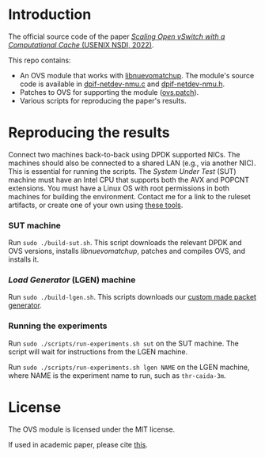 # Introduction                                                                     
The official source code of the paper [*Scaling Open vSwitch with a Computational Cache* (USENIX NSDI, 2022)](https://www.usenix.org/conference/nsdi22/presentation/rashelbach).

This repo contains:                      
   * An OVS module that works with [libnuevomatchup](https://alonrashelbach.com/libnuevomatchup). The module's source code is available in [dpif-netdev-nmu.c](dpif-netdev-nmu.c) and [dpif-netdev-nmu.h](dpif-netdev-nmu.h).
   * Patches to OVS for supporting the module ([ovs.patch](ovs.patch)).
   * Various scripts for reproducing the paper's results.                          
                                                                                   
# Reproducing the results                                                          
                                                                                   
Connect two machines back-to-back using DPDK supported NICs. The machines should also be connected to a shared LAN (e.g., via another NIC). This is essential for running the scripts.
The *System Under Test* (SUT) machine must have an Intel CPU that supports both the AVX and POPCNT extensions.
You must have a Linux OS with root permissions in both machines for building the environment.
Contact me for a link to the ruleset artifacts, or create one of your own using  [these tools](https://alonrashelbach.com/2021/12/20/benchmarking-packet-classification-algorithms/).
### SUT machine
Run ```sudo ./build-sut.sh```. This script downloads the relevant DPDK and OVS versions, installs *libnuevomatchup*, patches and compiles OVS, and installs it.

### *Load Generator* (LGEN) machine
Run ```sudo ./build-lgen.sh```. This scripts downloads our [custom made packet generator](https://github.com/alonrs/simple-packet-gen).

### Running the experiments
Run ```sudo ./scripts/run-experiments.sh sut``` on the SUT machine. The script will wait for instructions from the LGEN machine.

Run ```sudo ./scripts/run-experiments.sh lgen NAME``` on the LGEN machine, where NAME is the experiment name to run, such as `thr-caida-3m`.

# License

The OVS module is licensed under the MIT license.

If used in academic paper, please cite [this](https://www.usenix.org/conference/nsdi22/presentation/rashelbach).

